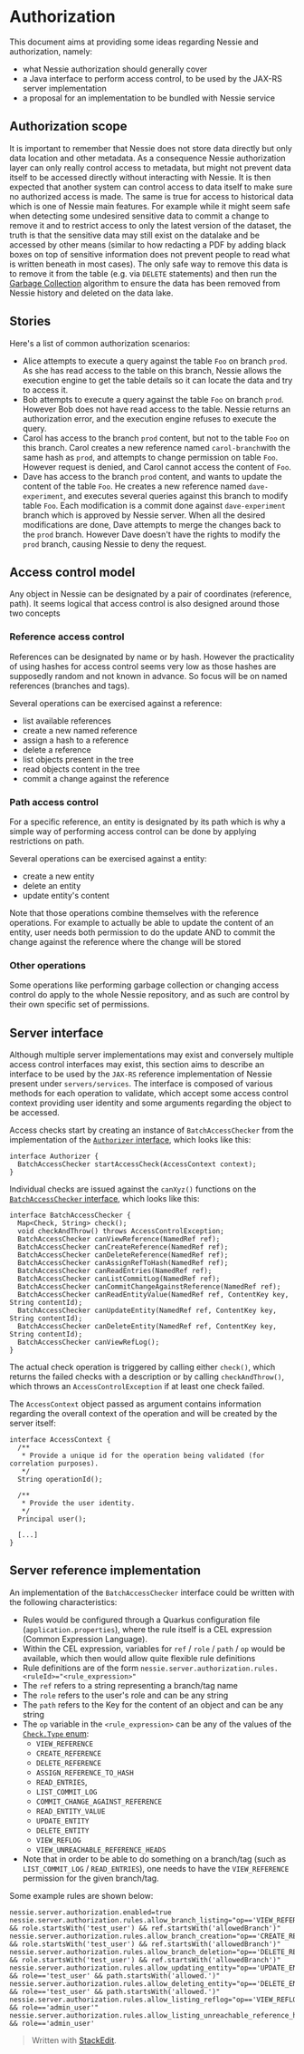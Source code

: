 ﻿Authorization
===========
This document aims at providing some ideas regarding Nessie and authorization, namely:
* what Nessie authorization should generally cover
* a Java interface to perform access control, to be used by the JAX-RS server implementation
* a proposal for an implementation to be bundled with Nessie service


## Authorization scope
It is important to remember that Nessie does not store data directly but only data location and other metadata. As a consequence Nessie authorization layer can only really control access to metadata, but might not prevent data itself to be accessed directly without interacting with Nessie. It is then expected that another system can control access to data itself to make sure no authorized access is made.
The same is true for access to historical data which is one of Nessie main features. For example while it might seem safe when detecting some undesired sensitive data to commit a change to remove it and to restrict access to only the latest version of the dataset, the truth is that the sensitive data may still exist on the datalake and be accessed by other means (similar to how redacting a PDF by adding black boxes on top of sensitive information does not prevent people to read what is written beneath in most cases). The only safe way to remove this data is to remove it from the table (e.g. via `DELETE` statements) and then run the [Garbage Collection](https://projectnessie.org/features/management/#garbage-collection) algorithm to ensure the data has been removed from Nessie history and deleted on the data lake.

## Stories
Here's a list of common authorization scenarios:

* Alice attempts to execute a query against the table `Foo` on branch `prod`. As she has read access to the table on this branch, Nessie allows the execution engine to get the table details so it can locate the data and try to access it.
* Bob attempts to execute a query against the table `Foo` on branch `prod`. However Bob does not have read access to the table. Nessie returns an authorization error, and the execution engine refuses to execute the query.
* Carol has access to the branch `prod` content, but not to the table `Foo` on this branch. Carol creates a new reference named `carol-branch`with the same hash as `prod`, and attempts to change permission on table `Foo`. However request is denied, and Carol cannot access the content of `Foo`.
* Dave has access to the branch `prod` content, and wants to update the content of the table `Foo`. He creates a new reference named `dave-experiment`, and executes several queries against this branch to modify table `Foo`. Each modification is a commit done against `dave-experiment` branch which is approved by Nessie server. When all the desired modifications are done, Dave attempts to merge the changes back to the `prod` branch. However Dave doesn't have the rights to modify the `prod` branch, causing Nessie to deny the request.

## Access control model
Any object in Nessie can be designated by a pair of coordinates (reference, path). It seems logical that access control is also designed around those two concepts

### Reference access control
References can be designated by name or by hash. However the practicality of using hashes for access control seems very low as those hashes are supposedly random and not known in advance. So focus will be on named references (branches and tags).

Several operations can be exercised against a reference:
* list available references
* create a new named reference
* assign a hash to a reference
* delete a reference
* list objects present in the tree
* read objects content in the tree
* commit a change against the reference

### Path access control
For a specific reference, an entity is designated by its path which is why a simple way of performing access control can be done by applying restrictions on path.

Several operations can be exercised against a entity:
* create a new entity
* delete an entity
* update entity's content

Note that those operations combine themselves with the reference operations. For example to actually be able to update the content of an entity, user needs both permission to do the update AND to commit the change against the reference where the change will be stored

### Other operations

Some operations like performing garbage collection or changing access control do apply to the whole Nessie repository, and as such are control by their own specific set of permissions.


## Server interface
Although multiple server implementations may exist and conversely multiple access control interfaces may exist, this section aims to describe an interface to be used by the `JAX-RS` reference implementation of Nessie present under `servers/services`. The interface is composed of various methods for each operation to validate, which accept some access control context providing user identity and some arguments regarding the object to be accessed.

Access checks start by creating an instance of `BatchAccessChecker` from the implementation of the
[`Authorizer` interface](../servers/services/src/main/java/org/projectnessie/services/authz/Authorizer.java),
which looks like this:

    interface Authorizer {
      BatchAccessChecker startAccessCheck(AccessContext context);
    }

Individual checks are issued against the `canXyz()` functions on the
[`BatchAccessChecker` interface](..//servers/services/src/main/java/org/projectnessie/services/authz/BatchAccessChecker.java),
which looks like this:

    interface BatchAccessChecker {
      Map<Check, String> check();
      void checkAndThrow() throws AccessControlException;
      BatchAccessChecker canViewReference(NamedRef ref);
      BatchAccessChecker canCreateReference(NamedRef ref);
      BatchAccessChecker canDeleteReference(NamedRef ref);
      BatchAccessChecker canAssignRefToHash(NamedRef ref);
      BatchAccessChecker canReadEntries(NamedRef ref);
      BatchAccessChecker canListCommitLog(NamedRef ref);
      BatchAccessChecker canCommitChangeAgainstReference(NamedRef ref);
      BatchAccessChecker canReadEntityValue(NamedRef ref, ContentKey key, String contentId);
      BatchAccessChecker canUpdateEntity(NamedRef ref, ContentKey key, String contentId);
      BatchAccessChecker canDeleteEntity(NamedRef ref, ContentKey key, String contentId);
      BatchAccessChecker canViewRefLog();
    }

The actual check operation is triggered by calling either `check()`, which returns the failed checks
with a description or by calling `checkAndThrow()`, which throws an `AccessControlException` if at
least one check failed.

The `AccessContext` object passed as argument contains information regarding the overall context of the operation and will be created by the server itself:

    interface AccessContext {
      /**
       * Provide a unique id for the operation being validated (for correlation purposes).
       */
      String operationId();

      /**
       * Provide the user identity.
       */
      Principal user();
      
      [...]
    }

## Server reference implementation

An implementation of the `BatchAccessChecker` interface could be written with the following characteristics:
* Rules would be configured through a Quarkus configuration file (`application.properties`), where the rule itself is a CEL expression (Common Expression Language).
* Within the CEL expression, variables for `ref` / `role` / `path` / `op` would be available, which then would allow quite flexible rule definitions
* Rule definitions are of the form `nessie.server.authorization.rules.<ruleId>="<rule_expression>"`
* The `ref` refers to a string representing a branch/tag name
* The `role` refers to the user's role and can be any string
* The `path` refers to the Key for the content of an object and can be any string
* The `op` variable in the `<rule_expression>` can be any of the values of the
  [`Check.Type` enum](../servers/services/src/main/java/org/projectnessie/services/authz/Check.java):
  * `VIEW_REFERENCE`
  * `CREATE_REFERENCE`
  * `DELETE_REFERENCE`
  * `ASSIGN_REFERENCE_TO_HASH`
  * `READ_ENTRIES`,
  * `LIST_COMMIT_LOG`
  * `COMMIT_CHANGE_AGAINST_REFERENCE`
  * `READ_ENTITY_VALUE`
  * `UPDATE_ENTITY`
  * `DELETE_ENTITY`
  * `VIEW_REFLOG`
  * `VIEW_UNREACHABLE_REFERENCE_HEADS`
* Note that in order to be able to do something on a branch/tag (such as `LIST_COMMIT_LOG` / `READ_ENTRIES`), one needs to have the `VIEW_REFERENCE` permission for the given branch/tag.

Some example rules are shown below:
```
nessie.server.authorization.enabled=true
nessie.server.authorization.rules.allow_branch_listing="op=='VIEW_REFERENCE' && role.startsWith('test_user') && ref.startsWith('allowedBranch')"
nessie.server.authorization.rules.allow_branch_creation="op=='CREATE_REFERENCE' && role.startsWith('test_user') && ref.startsWith('allowedBranch')"
nessie.server.authorization.rules.allow_branch_deletion="op=='DELETE_REFERENCE' && role.startsWith('test_user') && ref.startsWith('allowedBranch')"
nessie.server.authorization.rules.allow_updating_entity="op=='UPDATE_ENTITY' && role=='test_user' && path.startsWith('allowed.')"
nessie.server.authorization.rules.allow_deleting_entity="op=='DELETE_ENTITY' && role=='test_user' && path.startsWith('allowed.')"
nessie.server.authorization.rules.allow_listing_reflog="op=='VIEW_REFLOG' && role=='admin_user'"
nessie.server.authorization.rules.allow_listing_unreachable_reference_heads="op=='VIEW_UNREACHABLE_REFERENCE_HEADS' && role=='admin_user'
```

> Written with [StackEdit](https://stackedit.io/).
